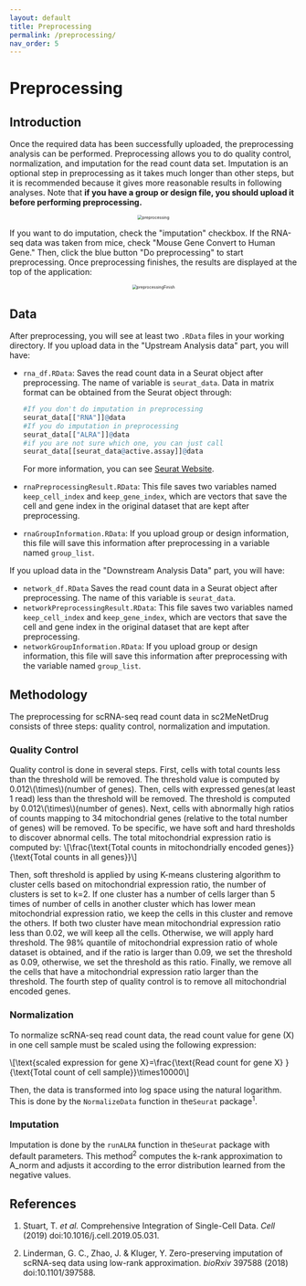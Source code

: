 ```yaml
---
layout: default
title: Preprocessing
permalink: /preprocessing/
nav_order: 5
---
```


# Preprocessing

## Introduction

Once the required data has been successfully uploaded, the preprocessing analysis can be performed. Preprocessing allows you to do quality control, normalization, and imputation for the read count data set. Imputation is an optional step in preprocessing as it takes much longer than other steps, but it is recommended because it gives more reasonable results in following analyses. Note that **if you have a group or design file, you should upload it before performing preprocessing.** 

<p align="center"><img src="../pic/preprocessing.png" alt="preprocessing" style="zoom:50%;" /></p>

If you want to do imputation, check the "imputation" checkbox. If the RNA-seq data was taken from mice, check "Mouse Gene Convert to Human Gene." Then, click the blue button "Do preprocessing" to start preprocessing. Once preprocessing finishes, the results are displayed at the top of the application:

<p align="center"><img src="../pic/preprocessingFinish.png" alt="preprocessingFinish" style="zoom:50%;" /></p>

## Data

After preprocessing, you will see at least two `.RData` files in your working directory. If you upload data in the "Upstream Analysis data" part, you will have:

* `rna_df.RData`: Saves the read count data in a Seurat object after preprocessing. The name of variable is `seurat_data`.  Data in matrix format can be obtained from the Seurat object through:

  ```R
  #If you don't do imputation in preprocessing
  seurat_data[["RNA"]]@data
  #If you do imputation in preprocessing
  seurat_data[["ALRA"]]@data
  #if you are not sure which one, you can just call
  seurat_data[[seurat_data@active.assay]]@data
  ```

  For more information, you can see [Seurat Website](https://satijalab.org/seurat/).

* `rnaPreprocessingResult.RData`: This file saves two variables named `keep_cell_index` and `keep_gene_index`, which are vectors that save the cell and gene index in the original dataset that are kept after preprocessing. 

* `rnaGroupInformation.RData`: If you upload group or design information, this file will save this information after preprocessing in a variable named `group_list`.

If you upload data in the "Downstream Analysis Data" part, you will have:

* `network_df.RData` Saves the read count data in a Seurat object after preprocessing. The name of this variable is `seurat_data`. 
* `networkPreprocessingResult.RData`: This file saves two variables named  `keep_cell_index` and `keep_gene_index`, which are vectors that save the cell and gene index in the original dataset that are kept after preprocessing. 
* `networkGroupInformation.RData`: If you upload group or design information, this file will save this information after preprocessing with the variable named `group_list`.

## Methodology

The preprocessing for scRNA-seq read count data in sc2MeNetDrug consists of three steps: quality control, normalization and imputation.

### Quality Control

Quality control is done in several steps. First, cells with total counts less than the threshold will be removed. The threshold value is computed by 0.012\\(\times\\)(number of genes). Then, cells with expressed genes(at least 1 read) less than the threshold will be removed. The threshold is computed by 0.012\\(\times\\)(number of genes). Next, cells with abnormally high ratios of counts mapping to 34 mitochondrial genes (relative to the total number of genes) will be removed. To be specific, we have soft and hard thresholds to discover abnormal cells. The total mitochondrial expression ratio is computed by:
\\[\frac{\text{Total counts in mitochondrially encoded genes}}{\text{Total counts in all genes}}\\]

Then, soft threshold is applied by using K-means clustering algorithm to cluster cells based on mitochondrial expression ratio, the number of clusters is set to k=2. If one cluster has a number of cells larger than 5 times of number of cells in another cluster which has lower mean mitochondrial expression ratio, we keep the cells in this cluster and remove the others. If both two cluster have mean mitochondrial expression ratio less than 0.02, we will keep all the cells. Otherwise, we will apply hard threshold. The 98% quantile of mitochondrial expression ratio of whole dataset is obtained, and if the ratio is larger than 0.09, we set the threshold as 0.09, otherwise, we set the threshold as this ratio. Finally, we remove all the cells that have a mitochondrial expression ratio larger than the threshold. The fourth step of quality control is to remove all mitochondrial encoded genes.

### Normalization

To normalize scRNA-seq read count data, the read count value for gene \(X​\) in one cell sample must be scaled using the following expression:

\\[\text{scaled expression for gene X}=\frac{\text{Read count for gene X} }{\text{Total count of cell sample}}\times10000\\]

Then, the data is transformed into log space using the natural logarithm. This is done by the `NormalizeData` function in the`Seurat` package<sup>1</sup>.

### Imputation

Imputation is done by the `runALRA` function in the`Seurat` package with default parameters. This method<sup>2</sup> computes the k-rank approximation to A_norm and adjusts it according to the error distribution learned from the negative values.



## References

1. Stuart, T. *et al.* Comprehensive Integration of Single-Cell Data. *Cell* (2019) doi:10.1016/j.cell.2019.05.031.

2. Linderman, G. C., Zhao, J. & Kluger, Y. Zero-preserving imputation of scRNA-seq data using low-rank approximation. *bioRxiv* 397588 (2018) doi:10.1101/397588.



